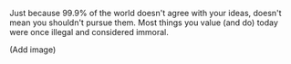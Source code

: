 Just because 99.9% of the world doesn't agree with your ideas, doesn't mean you shouldn't pursue them. 
Most things you value (and do) today were once illegal and considered immoral. 

(Add image)
